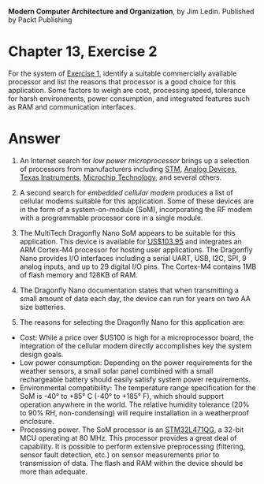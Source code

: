 __Modern Computer Architecture and Organization__, by Jim Ledin. Published by Packt Publishing
# Chapter 13, Exercise 2

For the system of [Exercise 1](Ex__1_weather_sys_diagram.md), identify a suitable commercially available processor and list the reasons that processor is a good choice for this application. Some factors to weigh are cost, processing speed, tolerance for harsh environments, power consumption, and integrated features such as RAM and communication interfaces.

# Answer
1. An Internet search for *low power microprocessor* brings up a selection of processors from manufacturers including [STM](https://www.st.com/en/microcontrollers-microprocessors/stm32-ultra-low-power-mcus.html), [Analog Devices](https://www.analog.com/en/products/processors-dsp/microcontrollers/ultra-low-power-microcontrollers.html), [Texas Instruments](http://www.ti.com/microcontrollers/msp430-ultra-low-power-mcus/overview.html), [Microchip Technology](https://www.microchip.com/design-centers/lowpower), and several others.

1. A second search for *embedded cellular modem* produces a list of cellular modems suitable for this application. Some of these devices are in the form of a system-on-module (SoM), incorporating the RF modem with a programmable processor core in a single module.

1. The MultiTech Dragonfly Nano SoM appears to be suitable for this application. This device is available for [US$103.95](https://www.digikey.com/product-detail/en/multi-tech-systems-inc/MTQN-MNG1-B01-R1-SP/591-MTQN-MNG1-B01-R1-SP-ND/10269021) and integrates an ARM Cortex-M4 processor for hosting user applications. The Dragonfly Nano provides I/O interfaces including a serial UART, USB, I2C, SPI, 9 analog inputs, and up to 29 digital I/O pins. The Cortex-M4 contains 1MB of flash memory and 128KB of RAM.

1. The Dragonfly Nano documentation states that when transmitting a small amount of data each day, the device can run for years on two AA size batteries.

1. The reasons for selecting the Dragonfly Nano for this application are:
  * Cost: While a price over $US100 is high for a microprocessor board, the integration of the cellular modem directly accomplishes key the system design goals.
  * Low power consumption: Depending on the power requirements for the weather sensors, a small solar panel combined with a small rechargeable battery should easily satisfy system power requirements.
  * Environmental compatibility: The temperature range specification for the SoM is -40° to +85° C (-40° to +185° F), which should support operation anywhere in the world. The relative humidity tolerance (20% to 90% RH, non-condensing) will require installation in a weatherproof enclosure.
  * Processing power. The SoM processor is an [STM32L471QG](https://www.st.com/en/microcontrollers-microprocessors/stm32l4-series.html), a 32-bit MCU operating at 80 MHz. This processor provides a great deal of capability. It is possible to perform extensive preprocessing (filtering, sensor fault detection, etc.) on sensor measurements prior to transmission of data. The flash and RAM within the device should be more than adequate.